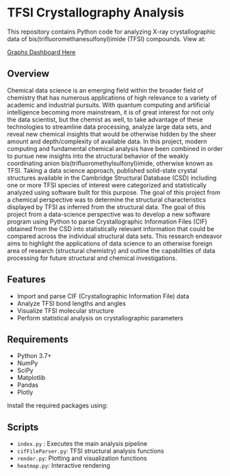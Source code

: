 # TFSI Crystallography Analysis

This repository contains Python code for analyzing X-ray crystallographic data of bis(trifluoromethanesulfonyl)imide (TFSI) compounds. View at:

[Graphs Dashboard Here](https://tfsi-research.vercel.app/)

## Overview

Chemical data science is an emerging field within the broader field of chemistry that has numerous applications of high relevance to a variety of academic and industrial pursuits. With quantum computing and artificial intelligence becoming more mainstream, it is of great interest for not only the data scientist, but the chemist as well, to take advantage of these technologies to streamline data processing, analyze large data sets, and reveal new chemical insights that would be otherwise hidden by the sheer amount and depth/complexity of available data. In this project, modern computing and fundamental chemical analysis have been combined in order to pursue new insights into the structural behavior of the weakly coordinating anion bis(trifluoromethylsulfonyl)imide, otherwise known as TFSI. Taking a data science approach, published solid-state crystal structures available in the Cambridge Structural Database (CSD) including one or more TFSI species of interest were categorized and statistically analyzed using software built for this purpose. The goal of this project from a chemical perspective was to determine the structural characteristics displayed by TFSI as inferred from the structural data. The goal of this project from a data-science perspective was to develop a new software program using Python to parse Crystallographic Information Files (CIF) obtained from the CSD into statistically relevant information that could be compared across the individual structural data sets. This research endeavor aims to highlight the applications of data science to an otherwise foreign area of research (structural chemistry) and outline the capabilities of data processing for future structural and chemical investigations.  

## Features

- Import and parse CIF (Crystallographic Information File) data
- Analyze TFSI bond lengths and angles
- Visualize TFSI molecular structure
- Perform statistical analysis on crystallographic parameters

## Requirements

- Python 3.7+
- NumPy
- SciPy
- Matplotlib
- Pandas
- Plotly

Install the required packages using:

## Scripts
- `index.py` : Executes the main analysis pipeline
- `cifFileParser.py`: TFSI structural analysis functions
- `render.py`: Plotting and visualization functions
- `heatmap.py`: Interactive rendering
